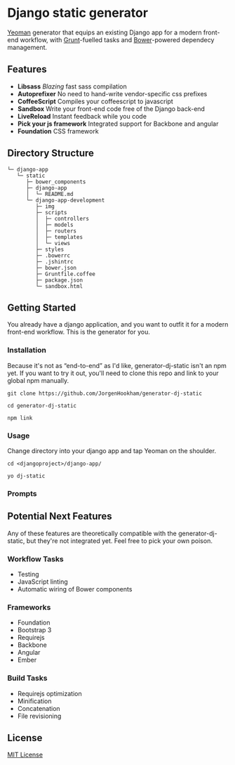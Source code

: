 # Django static generator

[Yeoman](http://yeoman.io) generator that equips an existing Django app for a
modern front-end workflow, with [Grunt](http://gruntjs.com)-fuelled tasks and
[Bower](http://bower.io)-powered dependecy management.

## Features

* **Libsass** *Blazing* fast sass compilation
* **Autoprefixer** No need to hand-write vendor-specific css prefixes
* **CoffeeScript** Compiles your coffeescript to javascript
* **Sandbox** Write your front-end code free of the Django back-end
* **LiveReload** Instant feedback while you code
* **Pick your js framework** Integrated support for Backbone and angular
* **Foundation** CSS framework

## Directory Structure

```
└─ django-app
   └─ static
      ├─ bower_components
      ├─ django-app
      │  └─ README.md
      └─ django-app-development
         ├─ img
         ├─ scripts
         │  ├─ controllers
         │  ├─ models
         │  ├─ routers
         │  ├─ templates
         │  └─ views
         ├─ styles
         ├─ .bowerrc
         ├─ .jshintrc
         ├─ bower.json
         ├─ Gruntfile.coffee
         ├─ package.json
         └─ sandbox.html
```

## Getting Started

You already have a django application, and you want to outfit it for a modern front-end workflow.
This is the generator for you.

### Installation

Because it's not as “end-to-end” as I'd like, generator-dj-static isn't an npm yet. If you want to
try it out, you'll need to clone this repo and link to your global npm manually.

```
git clone https://github.com/JorgenHookham/generator-dj-static
```
```
cd generator-dj-static
```
```
npm link
```

### Usage

Change directory into your django app and tap Yeoman on the shoulder.

```
cd <djangoproject>/django-app/
```
```
yo dj-static
```

### Prompts

## Potential Next Features

Any of these features are theoretically compatible with the generator-dj-static, but they're not
integrated yet. Feel free to pick your own poison.

### Workflow Tasks

* Testing
* JavaScript linting
* Automatic wiring of Bower components

### Frameworks

* Foundation
* Bootstrap 3
* Requirejs
* Backbone
* Angular
* Ember

### Build Tasks

* Requirejs optimization
* Minification
* Concatenation
* File revisioning

## License

[MIT License](http://en.wikipedia.org/wiki/MIT_License)
